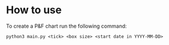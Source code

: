 # How to use
To create a P&F chart run the following command:
```
python3 main.py <tick> <box size> <start date in YYYY-MM-DD>
```
